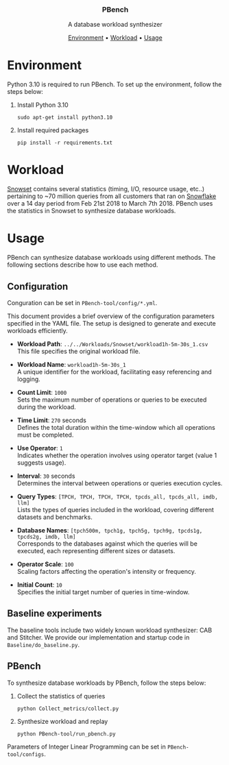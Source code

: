 <p align="center">
    <h3 align="center">PBench</h3>
    <p align="center">A database workload synthesizer</p>
    <p align="center">
        <a href="#environment">Environment</a> •
        <a href="#workload">Workload</a> •
        <a href="#usage">Usage</a>
    </p>
</p>


# Environment

Python 3.10 is required to run PBench. To set up the environment, follow the steps below:

1. Install Python 3.10

    ```
    sudo apt-get install python3.10
    ```

2. Install required packages

    ```
    pip install -r requirements.txt
    ```

# Workload

[Snowset](https://github.com/resource-disaggregation/snowset) contains several statistics (timing, I/O, resource usage, etc..) pertaining to ~70 million queries from all customers that ran on [Snowflake](https://www.snowflake.com/) over a 14 day period from Feb 21st 2018 to March 7th 2018. PBench uses the statistics in Snowset to synthesize database workloads.

# Usage

PBench can synthesize database workloads using different methods. The following sections describe how to use each method.

## Configuration

Conguration can be set in `PBench-tool/config/*.yml`.

This document provides a brief overview of the configuration parameters specified in the YAML file. The setup is designed to generate and execute workloads efficiently.

- **Workload Path**: `../../Workloads/Snowset/workload1h-5m-30s_1.csv`  
  This file specifies the original workload file.

- **Workload Name**: `workload1h-5m-30s_1`  
  A unique identifier for the workload, facilitating easy referencing and logging.

- **Count Limit**: `1000`  
  Sets the maximum number of operations or queries to be executed during the workload.

- **Time Limit**: `270` seconds  
  Defines the total duration within the time-window which all operations must be completed.

- **Use Operator**: `1`  
  Indicates whether the operation involves using operator target (value 1 suggests usage).

- **Interval**: `30` seconds  
  Determines the interval between operations or queries execution cycles.

- **Query Types**: `[TPCH, TPCH, TPCH, TPCH, tpcds_all, tpcds_all, imdb, llm]`  
  Lists the types of queries included in the workload, covering different datasets and benchmarks.

- **Database Names**: `[tpch500m, tpch1g, tpch5g, tpch9g, tpcds1g, tpcds2g, imdb, llm]`  
  Corresponds to the databases against which the queries will be executed, each representing different sizes or datasets.

- **Operator Scale**: `100`  
  Scaling factors affecting the operation's intensity or frequency.

- **Initial Count**: `10`  
  Specifies the initial target number of queries in time-window.

## Baseline experiments

The baseline tools include two widely known workload synthesizer: CAB and Stitcher. We provide our implementation and startup code in `Baseline/do_baseline.py`.

## PBench

To synthesize database workloads by PBench, follow the steps below:

1. Collect the statistics of queries

    ```
    python Collect_metrics/collect.py 
    ```

2. Synthesize workload and replay

    ```
    python PBench-tool/run_pbench.py
    ```

Parameters of Integer Linear Programming can be set in `PBench-tool/configs`.